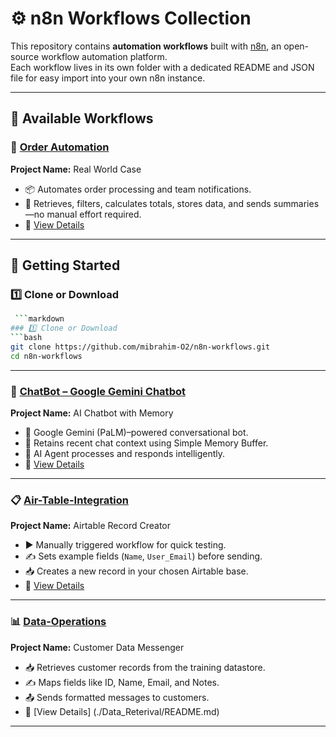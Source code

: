 # ⚙️ n8n Workflows Collection

This repository contains **automation workflows** built with [n8n](https://n8n.io), an open-source workflow automation platform.  
Each workflow lives in its own folder with a dedicated README and JSON file for easy import into your own n8n instance.

---

## 📂 Available Workflows

### 🔸 [Order Automation](./Order-Automation)
**Project Name:** Real World Case  
- 📦 Automates order processing and team notifications.  
- 🧮 Retrieves, filters, calculates totals, stores data, and sends summaries—no manual effort required.  
- 📄 [View Details](Data-Operations/README.md)  

---

## 🚀 Getting Started

### 1️⃣ Clone or Download
```bash
 ```markdown
### 1️⃣ Clone or Download
```bash
git clone https://github.com/mibrahim-O2/n8n-workflows.git
cd n8n-workflows
```
----
### 🤖 [ChatBot – Google Gemini Chatbot](./ChatBot01)
**Project Name:** AI Chatbot with Memory  
- 🔗 Google Gemini (PaLM)–powered conversational bot.  
- 🧠 Retains recent chat context using Simple Memory Buffer.  
- 🤖 AI Agent processes and responds intelligently.  
- 📄 [View Details](./ChatBot/README.md)

----
### 📋 [Air-Table-Integration](./Airtable_Example)  
**Project Name:** Airtable Record Creator  
- ▶️ Manually triggered workflow for quick testing.  
- ✍ Sets example fields (`Name`, `User_Email`) before sending.  
- 📥 Creates a new record in your chosen Airtable base.  
- 📄 [View Details](./Air-Table-Integration/README.md)
----

### 📊 [Data-Operations](./Data_Retrival)  
**Project Name:** Customer Data Messenger  
- 📥 Retrieves customer records from the training datastore.  
- ✍ Maps fields like ID, Name, Email, and Notes.  
- 📤 Sends formatted messages to customers.  
- 📄 [View Details] (./Data_Reterival/README.md)
----


